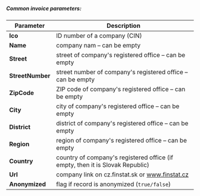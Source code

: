 ##### Common invoice parameters:
| Parameter | Description |
| ----------- | ----------- |
| **Ico**| ID number of a company (CIN) |
| **Name**| company nam – can be empty |
| **Street**|street of company's registered office – can be empty |
| **StreetNumber**| street number of company's registered office – can be empty |
| **ZipCode**|ZIP code of company's registered office  – can be empty |
| **City**| city of company's registered office  – can be empty |
| **District**| district  of company's registered office  – can be empty |
| **Region**| region  of company's registered office  – can be empty |
| **Country**| country of company's registered office (if empty, then it is Slovak Republic) |
| **Url**| company link on cz.finstat.sk or www.finstat.cz |
| **Anonymized**| flag if record is anonymized (`true/false`) |